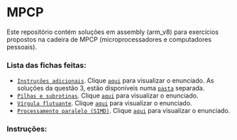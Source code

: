 # MPCP
Este repositório contém soluções em assembly (arm_v8) para exercícios propostos na cadeira de MPCP (microprocessadores e computadores pessoais).  
  
  ### Lista das fichas feitas:  
    
  - [`Instruções adicionais`](MPCP/Instrucoes_adicionais_sol.s). Clique [`aqui`](MPCP/instrucoes_adicionais.pdf) para visualizar o enunciado. As soluções da questão 3, estão disponíveis numa [`pasta`](https://github.com/Jumaruba/MPCP/tree/master/Quest%C3%A3o%203%20-%20Instrucoes_adicionais) separada.
  - [`Pilhas e subrotinas`](MPCP/Pilha_subrotinas_sol.s).  Clique [`aqui`](MPCP/Enunciados/pilha_subrotinas.pdf) para visualizar o enunciado.  
  - [`Vírgula flutuante`](MPCP/Vírgula_flutuante_sol.s). Clique [`aqui`](MPCP/Enunciados/AArch64_VF.pdf) para visualizar o enunciado.  
  - [`Processamento paralelo (SIMD)`](MPCP/SIMD_sol.s). Clique [`aqui`](MPCP/Enunciados/AArch64_SIMD.pdf) para visualizar o enunciado.  
    
  ### Instruções:

